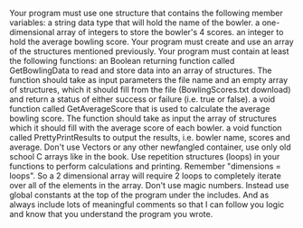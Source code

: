 Your program must use one structure that contains the following member variables:
a string data type that will hold the name of the bowler.
a one-dimensional array of integers to store the bowler's 4 scores.
an integer to hold the average bowling score.
Your program must create and use an array of the structures mentioned previously.
Your program must contain at least the following functions:
an Boolean returning function called GetBowlingData to read and store data into an array of structures. The function should take as input parameters the file name and an empty array of structures, which it should fill from the file (BowlingScores.txt  download) and return a status of either success or failure (i.e. true or false). 
a void function called GetAverageScore that is used to calculate the average bowling score. The function should take as input the array of structures which it should fill with the average score of each bowler.
a void function called PrettyPrintResults to output the results, i.e. bowler name, scores and average.
Don't use Vectors or any other newfangled container, use only old school C arrays like in the book.
Use repetition structures (loops) in your functions to perform calculations and printing. Remember "dimensions = loops". So a 2 dimensional array will require 2 loops to completely iterate over all of the elements in the array.
Don't use magic numbers. Instead use global constants at the top of the program under the includes.
And as always include lots of meaningful comments so that I can follow you logic and know that you understand the program you wrote.
